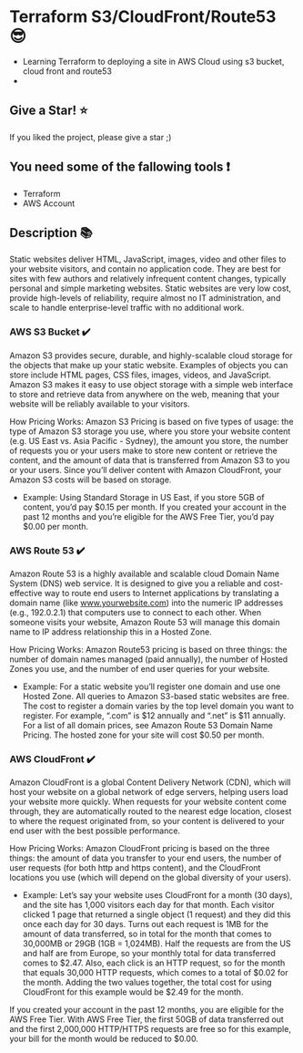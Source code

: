 # Terraform S3/CloudFront/Route53 :sunglasses:

- Learning Terraform to deploying a site in AWS Cloud using s3 bucket, cloud front and route53
- 

## Give a Star! :star:

If you liked the project, please give a star ;)

## You need some of the fallowing tools :exclamation:

-  Terraform
-  AWS Account

## Description :books:

Static websites deliver HTML, JavaScript, images, video and other files to your website visitors, and contain no application code. They are best for sites with few authors and relatively infrequent content changes, typically personal and simple marketing websites. Static websites are very low cost, provide high-levels of reliability, require almost no IT administration, and scale to handle enterprise-level traffic with no additional work.

### AWS S3 Bucket ✔️

Amazon S3 provides secure, durable, and highly-scalable cloud storage for the objects that make up your static website. Examples of objects you can store include HTML pages, CSS files, images, videos, and JavaScript. Amazon S3 makes it easy to use object storage with a simple web interface to store and retrieve data from anywhere on the web, meaning that your website will be reliably available to your visitors.

How Pricing Works: Amazon S3 Pricing is based on five types of usage: the type of Amazon S3 storage you use, where you store your website content (e.g. US East vs. Asia Pacific - Sydney), the amount you store, the number of requests you or your users make to store new content or retrieve the content, and the amount of data that is transferred from Amazon S3 to you or your users. Since you’ll deliver content with Amazon CloudFront, your Amazon S3 costs will be based on storage.

- Example: Using Standard Storage in US East, if you store 5GB of content, you’d pay $0.15 per month. If you created your account in the past 12 months and you’re eligible for the AWS Free Tier, you’d pay $0.00 per month.

### AWS Route 53 ✔️

Amazon Route 53 is a highly available and scalable cloud Domain Name System (DNS) web service. It is designed to give you a reliable and cost-effective way to route end users to Internet applications by translating a domain name (like www.yourwebsite.com) into the numeric IP addresses (e.g., 192.0.2.1) that computers use to connect to each other.  When someone visits your website, Amazon Route 53 will manage this domain name to IP address relationship this in a Hosted Zone.

How Pricing Works: Amazon Route53 pricing is based on three things: the number of domain names managed (paid annually), the number of Hosted Zones you use, and the number of end user queries for your website. 

- Example: For a static website you’ll register one domain and use one Hosted Zone. All queries to Amazon S3-based static websites are free. The cost to register a domain varies by the top level domain you want to register. For example, “.com” is $12 annually and “.net” is $11 annually. For a list of all domain prices, see Amazon Route 53 Domain Name Pricing. The hosted zone for your site will cost $0.50 per month.


### AWS CloudFront ✔️

Amazon CloudFront is a global Content Delivery Network (CDN), which will host your website on a global network of edge servers, helping users load your website more quickly. When requests for your website content come through, they are automatically routed to the nearest edge location, closest to where the request originated from, so your content is delivered to your end user with the best possible performance.

How Pricing Works: Amazon CloudFront pricing is based on the three things: the amount of data you transfer to your end users, the number of user requests (for both http and https content), and the CloudFront locations you use (which will depend on the global diversity of your users).

- Example: Let’s say your website uses CloudFront for a month (30 days), and the site has 1,000 visitors each day for that month. Each visitor clicked 1 page that returned a single object (1 request) and they did this once each day for 30 days. Turns out each request is 1MB for the amount of data transferred, so in total for the month that comes to 30,000MB or 29GB (1GB = 1,024MB). Half the requests are from the US and half are from Europe, so your monthly total for data transferred comes to $2.47. Also, each click is an HTTP request, so for the month that equals 30,000 HTTP requests, which comes to a total of $0.02 for the month. Adding the two values together, the total cost for using CloudFront for this example would be $2.49 for the month.

If you created your account in the past 12 months, you are eligible for the AWS Free Tier. With AWS Free Tier, the first 50GB of data transferred out and the first 2,000,000 HTTP/HTTPS requests are free so for this example, your bill for the month would be reduced to $0.00.

